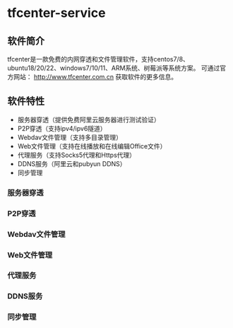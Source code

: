 # tfcenter-service
## 软件简介
tfcenter是一款免费的内网穿透和文件管理软件，支持centos7/8、ubuntu18/20/22、windows7/10/11、ARM系统、树莓派等系统方案。
可通过官方网站： http://www.tfcenter.com.cn 获取软件的更多信息。



## 软件特性
  - 服务器穿透（提供免费阿里云服务器进行测试验证）
  - P2P穿透（支持ipv4/ipv6隧道）
  - Webdav文件管理（支持多目录管理）
  - Web文件管理（支持在线播放和在线编辑Office文件）
  - 代理服务（支持Socks5代理和Https代理）
  - DDNS服务（阿里云和pubyun DDNS）
  - 同步管理


### 服务器穿透

### P2P穿透

### Webdav文件管理

### Web文件管理

### 代理服务

### DDNS服务

### 同步管理
